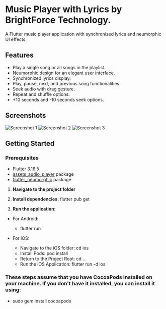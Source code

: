 # Music Player with Lyrics by BrightForce Technology.

A Flutter music player application with synchronized lyrics and neumorphic UI effects.

## Features

- Play a single song or all songs in the playlist.
- Neumorphic design for an elegant user interface.
- Synchronized lyrics display.
- Play, pause, next, and previous song functionalities.
- Seek audio with drag gesture.
- Repeat and shuffle options.
- +10 seconds and -10 seconds seek options.

## Screenshots

![Screenshot 1](screenshots/screenshot1.JPEG)
![Screenshot 2](screenshots/screenshot2.JPEG)
![Screenshot 3](screenshots/screenshot3.JPEG)

## Getting Started

### Prerequisites

- Flutter 3.16.5
- [assets_audio_player](https://pub.dev/packages/assets_audio_player) package
- [flutter_neumorphic](https://pub.dev/packages/flutter_neumorphic) package

1. **Navigate to the project folder**

2. **Install dependencies:**
   flutter pub get

3. **Run the application:**
- For Android:
  - flutter run 

- For iOS: 
  - Navigate to the iOS folder: cd ios
  - Install Pods: pod install
  - Return to the Project Root: cd ..
  - Run the iOS Application: flutter run -d ios

### These steps assume that you have CocoaPods installed on your machine. If you don't have it installed, you can install it using:
- sudo gem install cocoapods
